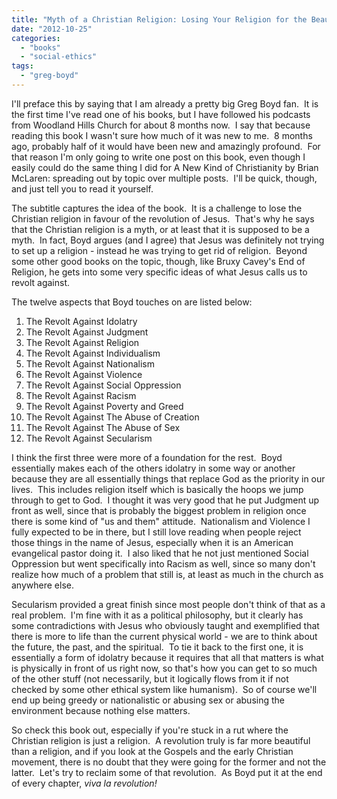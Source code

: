 ```yaml
---
title: "Myth of a Christian Religion: Losing Your Religion for the Beauty of Revolution by Greg Boyd"
date: "2012-10-25"
categories: 
  - "books"
  - "social-ethics"
tags: 
  - "greg-boyd"
---
```


I'll preface this by saying that I am already a pretty big Greg Boyd fan.  It is the first time I've read one of his books, but I have followed his podcasts from Woodland Hills Church for about 8 months now.  I say that because reading this book I wasn't sure how much of it was new to me.  8 months ago, probably half of it would have been new and amazingly profound.  For that reason I'm only going to write one post on this book, even though I easily could do the same thing I did for A New Kind of Christianity by Brian McLaren: spreading out by topic over multiple posts.  I'll be quick, though, and just tell you to read it yourself.

The subtitle captures the idea of the book.  It is a challenge to lose the Christian religion in favour of the revolution of Jesus.  That's why he says that the Christian religion is a myth, or at least that it is supposed to be a myth.  In fact, Boyd argues (and I agree) that Jesus was definitely not trying to set up a religion - instead he was trying to get rid of religion.  Beyond some other good books on the topic, though, like Bruxy Cavey's End of Religion, he gets into some very specific ideas of what Jesus calls us to revolt against.

<!--more-->

The twelve aspects that Boyd touches on are listed below:

1. The Revolt Against Idolatry
2. The Revolt Against Judgment
3. The Revolt Against Religion
4. The Revolt Against Individualism
5. The Revolt Against Nationalism
6. The Revolt Against Violence
7. The Revolt Against Social Oppression
8. The Revolt Against Racism
9. The Revolt Against Poverty and Greed
10. The Revolt Against The Abuse of Creation
11. The Revolt Against The Abuse of Sex
12. The Revolt Against Secularism

I think the first three were more of a foundation for the rest.  Boyd essentially makes each of the others idolatry in some way or another because they are all essentially things that replace God as the priority in our lives.  This includes religion itself which is basically the hoops we jump through to get to God.  I thought it was very good that he put Judgment up front as well, since that is probably the biggest problem in religion once there is some kind of "us and them" attitude.  Nationalism and Violence I fully expected to be in there, but I still love reading when people reject those things in the name of Jesus, especially when it is an American evangelical pastor doing it.  I also liked that he not just mentioned Social Oppression but went specifically into Racism as well, since so many don't realize how much of a problem that still is, at least as much in the church as anywhere else.

Secularism provided a great finish since most people don't think of that as a real problem.  I'm fine with it as a political philosophy, but it clearly has some contradictions with Jesus who obviously taught and exemplified that there is more to life than the current physical world - we are to think about the future, the past, and the spiritual.  To tie it back to the first one, it is essentially a form of idolatry because it requires that all that matters is what is physically in front of us right now, so that's how you can get to so much of the other stuff (not necessarily, but it logically flows from it if not checked by some other ethical system like humanism).  So of course we'll end up being greedy or nationalistic or abusing sex or abusing the environment because nothing else matters.

So check this book out, especially if you're stuck in a rut where the Christian religion is just a religion.  A revolution truly is far more beautiful than a religion, and if you look at the Gospels and the early Christian movement, there is no doubt that they were going for the former and not the latter.  Let's try to reclaim some of that revolution.  As Boyd put it at the end of every chapter, _viva la revolution!_
